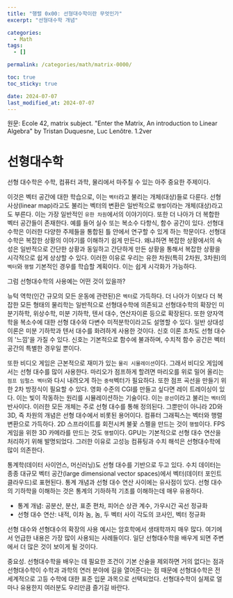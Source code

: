 ```yaml
---
title: "행렬 0x00: 선형대수학이란 무엇인가"
excerpt: "선형대수학 개념"

categories:
  - Math
tags:
  - []

permalink: /categories/math/matrix-0000/

toc: true
toc_sticky: true

date: 2024-07-07
last_modified_at: 2024-07-07
---
```


원문: Ecole 42, matrix subject. "Enter the Matrix, An introduction to Linear Algebra" by Tristan Duquesne, Luc Lenôtre. 1.2ver

# 선형대수학

선형 대수학은 수학, 컴퓨터 과학, 물리에서 마주칠 수 있는 아주 중요한 주제이다.

이것은 벡터 공간에 대한 학습으로, 이는 ```벡터```라고 불리는 개체(대상)들로 다룬다. 선형 사상(linear map)라고도 불리는 벡터의 변환은 일반적으로 ```행렬```이라는 개체(대상)라고도 부른다. 이는 가장 일반적인 ```유한 차원```에서의 이야기이다. 또한 더 나아가 더 복합한 벡터 공간들이 존재한다. 예를 들어 실수 또는 복소수 다항식, 함수 공간이 있다. 선형대수학은 이러한 다양한 주제들을 통합된 틀 안에서 연구할 수 있게 하는 학문이다. 선형대수학은 복잡한 상황의 이야기를 이해하기 쉽게 만든다. 왜냐하면 복잡한 상황에서의 속성은 일반적으로 간단한 상황과 동일하고 간단하게 만든 상황을 통해서 복잡한 상황을 시각적으로 쉽게 상상할 수 있다. 이러한 이유로 우리는 유한 차원(특히 2차원, 3차원)의 ```벡터```와 ```행렬``` 기본적인 경우를 학습할 계획이다. 이는 쉽게 시각화가 가능하다.

그럼 선형대수학의 사용예는 어떤 것이 있을까?

뉴턱 역학(인간 규모의 모든 운동에 관련된)은 ```벡터```로 가득하다. 더 나아가 이보다 더 복잡한 모든 형태의 물리학는 일반적으로 선형대수학에 의존되고 선형대수학의 확장인 미분기하학, 위상수학, 미분 기하학, 텐서 대수, 연산자이론 등으로 확장된다. 또한 양자역학을 복소수에 대한 선형 대수와 다변수 미적분학이라고도 설명할 수 있다. 일반 상대성 이론은 미분 기하학과 텐서 대수를 화려하게 사용한 것이다. 신호 이론 조차도 선형 대수의 '느낌'을 가질 수 있다. 신호는 기본적으로 함수에 불과하며, 수치적 함수 공간은 벡터 공간의 특별한 경우일 뿐이다.

또한 비디오 게임은 근본적으로 재미가 있는 ```물리 시뮬레이션```이다. 그래서 비디오 게임에서는 선형 대수를 많이 사용한다. 마리오가 점프하게 할려면 마리오를 위로 밀어 올리는 ```점프 임펄스 벡터```와 다시 내려오게 하는 ```중력```벡터가 필요하다. 또한 점프 곡선을 만들기 위한 2차 방정식이 필요할 수 있다. 영화 수준의 CGI를 만들고 싶다면 레이 트레이싱이 있다. 이는 빛이 작동하는 원리를 시뮬레이션하는 기술이다. 이는  ```광선```이라고 불리는 ```벡터```의 반사이다. 이러한 모든 개체는 주로 선형 대수를 통해 정의된다. 그뿐만이 아니라 2D와 3D, 즉 차원의 개념은 선형 대수에서 비롯된 용어이다. 컴퓨터 그래픽스는 벡터와 행렬 변환으로 가득하다. 2D 스프라이트를 회전시켜 불꽃 스펠을 만드는 것이 ```행렬```이다. FPS 게임을 위한 3D 카메라를 만드는 것도 ```행렬```이다. GPU는 기본적으로 선형 대수 연산을 처리하기 위해 발명되었다. 그러한 이유로 고성능 컴퓨팅과 수치 해석은 선형대수학에 많이 의존한다.

통계학(데이터 사이언스, 머신러닝)도 선형 대수를 기반으로 두고 있다. 수치 데이터는 종종 대규모 벡터 공간(large dimensional vector spaces)에서 벡터(데이터 포인트 클라우드)로 표현된다. 통계 개념과 선형 대수 연산 사이에는 유사점이 있다. 선형 대수의 기하학을 이해하는 것은 통계의 기하하적 기초를 이해하는데 매우 유용하다.
- 통계 개념: 공분산, 분산, 표준 편차, 피어슨 상관 계수, 가우시간 곡선 정규화
- 선형 대수 연산: 내적, 이차 놈, 놈, 두 벡터 사이 각도의 코사인, 벡터 정규화

선형 대수와 션형대수의 확장의 사용 예시는 암호학에서 생태학까지 매우 많다. 여기에서 언급한 내용은 가장 많이 사용되는 사례들이다. 일단 선형대수학을 배우게 되면 주변에서 더 많은 것이 보이게 될 것이다.

중요성. 선형대수학을 배우는 데 필요한 조건이 기본 산술을 제외하면 거의 없다는 점과 선형대수학이 수학과 과학의 연러 분야에 길을 열어준다는 점 때문에 선형대수학은 전 세계적으로 고등 수학에 대한 표준 입문 과목으로 선택되었다. 선형대수학이 실제로 얼마나 유용한지 여러분도 우리만큼 즐기길 바란다.